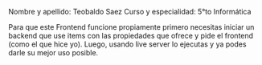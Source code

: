 Nombre y apellido: Teobaldo Saez
Curso y especialidad: 5°to Informática

Para que este Frontend funcione propiamente primero necesitas iniciar un backend que use items con las propiedades que ofrece y pide el frontend (como el que hice yo). Luego, usando live server lo ejecutas y ya podes darle su mejor uso posible.